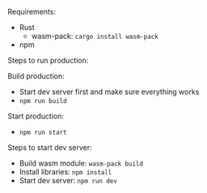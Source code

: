 Requirements:
- Rust
    - wasm-pack: `cargo install wasm-pack`
- npm

Steps to run production:

Build production:
- Start dev server first and make sure everything works
- `npm run build`

Start production:
- `npm run start`

Steps to start dev server:
- Build wasm module: `wasm-pack build`
- Install libraries: `npm install`
- Start dev server: `npm run dev`
